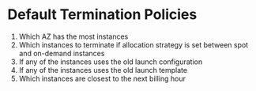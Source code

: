 
# Default Termination Policies
1. Which AZ has the most instances
2. Which instances to terminate if allocation strategy is set between spot and on-demand instances
3. If any of the instances uses the old launch configuration
4. If any of the instances uses the old launch template
5. Which instances are closest to the next billing hour